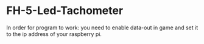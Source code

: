 # FH-5-Led-Tachometer
In order for program to work: you need to enable data-out in game and set it to the ip address of your raspberry pi.
